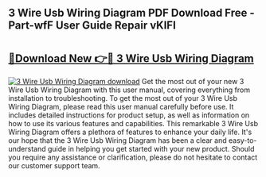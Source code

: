 ## 3 Wire Usb Wiring Diagram PDF Download Free - Part-wfF User Guide Repair vKIFI

# <h2><a href="http://dfkjd12.blite.top/?on=3+Wire+Usb+Wiring+Diagram">🔗Download New 👉🔴 3 Wire Usb Wiring Diagram</a></h2>

[![3 Wire Usb Wiring Diagram download](https://i.imgur.com/lujVjoI.png)](http://dfkjd12.blite.top/?on=3+Wire+Usb+Wiring+Diagram)
Get the most out of your new 3 Wire Usb Wiring Diagram with this user manual, covering everything from installation to troubleshooting. To get the most out of your 3 Wire Usb Wiring Diagram, please read this user manual carefully before use. It includes detailed instructions for product setup, as well as information on how to use its various features and capabilities. This remarkable 3 Wire Usb Wiring Diagram offers a plethora of features to enhance your daily life. It's our hope that the 3 Wire Usb Wiring Diagram has been a clear and easy-to-understand guide in helping you get started with your new product. Should you require any assistance or clarification, please do not hesitate to contact our customer support team.
